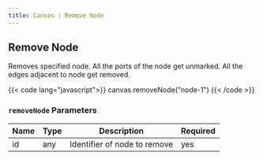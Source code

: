 ```yaml
---
title: Canvas | Remove Node
---
```


## Remove Node

Removes specified node. All the ports of the node get unmarked. All the edges
adjacent to node get removed.

{{< code lang="javascript">}}
canvas.removeNode("node-1")
{{< /code >}}

### `removeNode` Parameters

| Name          | Type                                                          | Description                  | Required |
|---------------|---------------------------------------------------------------|------------------------------|----------|
| id            | any                                                           | Identifier of node to remove | yes      |
